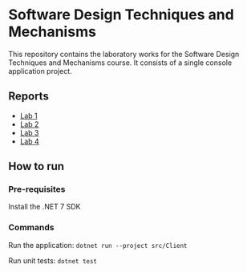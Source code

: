 # Software Design Techniques and Mechanisms

This repository contains the laboratory works for the Software Design Techniques and Mechanisms course. It consists of a single console application project.

## Reports

- [Lab 1](reports/lab1.md)
- [Lab 2](reports/lab2.md)
- [Lab 3](reports/lab3.md)
- [Lab 4](reports/lab4.md)

## How to run

### Pre-requisites

Install the .NET 7 SDK

### Commands

Run the application: `dotnet run --project src/Client`

Run unit tests: `dotnet test`
